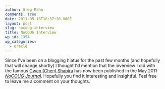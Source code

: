 ```yaml
---
author: Greg Rahn
comments: true
date: 2011-05-16T18:37:20.000Z
layout: post
slug: nocoug-interview
title: NoCOUG Interview
wp_id: 1354
wp_categories:
  - Oracle
---
```


Since I've been on a blogging hiatus for the past few months (and hopefully that will change shortly) I thought I'd mention that the inverview I did with the famous [Gwen (Chen) Shapira](http://twitter.com/gwenshap) has now been published in the May 2011 [_NoCOUG Journal_](http://www.nocoug.org/Journal/NoCOUG_Journal_201105.pdf).  Hopefully you find it interesting and insightful.  Feel free to leave me a comment on your thoughts.

